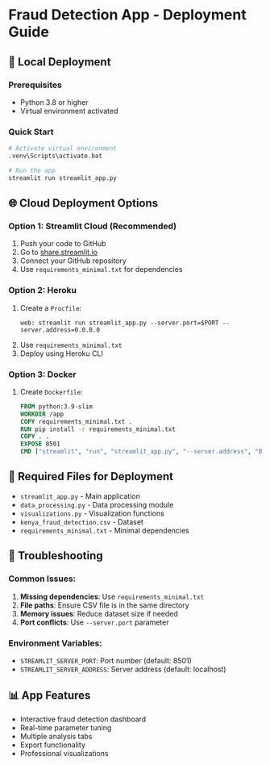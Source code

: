 # Fraud Detection App - Deployment Guide

## 🚀 Local Deployment

### Prerequisites
- Python 3.8 or higher
- Virtual environment activated

### Quick Start
```bash
# Activate virtual environment
.venv\Scripts\activate.bat

# Run the app
streamlit run streamlit_app.py
```

## 🌐 Cloud Deployment Options

### Option 1: Streamlit Cloud (Recommended)
1. Push your code to GitHub
2. Go to [share.streamlit.io](https://share.streamlit.io)
3. Connect your GitHub repository
4. Use `requirements_minimal.txt` for dependencies

### Option 2: Heroku
1. Create a `Procfile`:
   ```
   web: streamlit run streamlit_app.py --server.port=$PORT --server.address=0.0.0.0
   ```
2. Use `requirements_minimal.txt`
3. Deploy using Heroku CLI

### Option 3: Docker
1. Create `Dockerfile`:
   ```dockerfile
   FROM python:3.9-slim
   WORKDIR /app
   COPY requirements_minimal.txt .
   RUN pip install -r requirements_minimal.txt
   COPY . .
   EXPOSE 8501
   CMD ["streamlit", "run", "streamlit_app.py", "--server.address", "0.0.0.0"]
   ```

## 📁 Required Files for Deployment
- `streamlit_app.py` - Main application
- `data_processing.py` - Data processing module
- `visualizations.py` - Visualization functions
- `kenya_fraud_detection.csv` - Dataset
- `requirements_minimal.txt` - Minimal dependencies

## 🔧 Troubleshooting

### Common Issues:
1. **Missing dependencies**: Use `requirements_minimal.txt`
2. **File paths**: Ensure CSV file is in the same directory
3. **Memory issues**: Reduce dataset size if needed
4. **Port conflicts**: Use `--server.port` parameter

### Environment Variables:
- `STREAMLIT_SERVER_PORT`: Port number (default: 8501)
- `STREAMLIT_SERVER_ADDRESS`: Server address (default: localhost)

## 📊 App Features
- Interactive fraud detection dashboard
- Real-time parameter tuning
- Multiple analysis tabs
- Export functionality
- Professional visualizations
